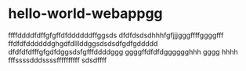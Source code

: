 # hello-world-webappgg
ffffddddfdffgfgffdfddddddffggsds
dfdfdsdsdhhhfgfjjjgggffffggggfff
ffdfdfddddddghgdfdlllddggsdsdsdfgdfgddddd
dfdfdfdfffgfgdfdggsdsfgfffddddggg
ggggffdfdfdgggggghhh gggg  hhhh
fffssssdddssssffffffffff
sdsdffff
